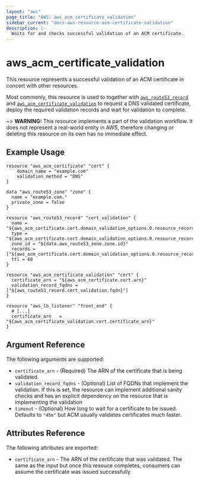 ```yaml
---
layout: "aws"
page_title: "AWS: aws_acm_certificate_validation"
sidebar_current: "docs-aws-resource-acm-certificate-validation"
description: |-
  Waits for and checks successful validation of an ACM certificate.
---
```


# aws_acm_certificate_validation

This resource represents a successful validation of an ACM certificate in concert
with other resources.

Most commonly, this resource is used to together with [`aws_route53_record`](route53_record.html) and
[`aws_acm_certificate_validation`](acm_certificate_validation.html) to request a DNS validated certificate,
deploy the required validation records and wait for validation to complete.

~> **WARNING:** This resource implements a part of the validation workflow. It does not represent a real-world entity in AWS, therefore changing or deleting this resource on its own has no immediate effect.


## Example Usage

```hcl
resource "aws_acm_certificate" "cert" {
    domain_name = "example.com"
	validation_method = "DNS"
}

data "aws_route53_zone" "zone" {
  name = "example.com."
  private_zone = false
}

resource "aws_route53_record" "cert_validation" {
  name = "${aws_acm_certificate.cert.domain_validation_options.0.resource_record_name}"
  type = "${aws_acm_certificate.cert.domain_validation_options.0.resource_record_type}"
  zone_id = "${data.aws_route53_zone.zone.id}"
  records = ["${aws_acm_certificate.cert.domain_validation_options.0.resource_record_value}"]
  ttl = 60
}

resource "aws_acm_certificate_validation" "cert" {
  certificate_arn = "${aws_acm_certificate.cert.arn}"
  validation_record_fqdns = ["${aws_route53_record.cert_validation.fqdn}"]
}

resource "aws_lb_listener" "front_end" {
  # [...]
  certificate_arn   = "${aws_acm_certificate_validation.cert.certificate_arn}"
}
```

## Argument Reference

The following arguments are supported:

* `certificate_arn` - (Required) The ARN of the certificate that is being validated.
* `validation_record_fqdns` - (Optional) List of FQDNs that implement the validation. If this is set, the resource can implement additional sanity checks and has an explicit dependency on the resource that is implementing the validation
* `timeout` - (Optional) How long to wait for a certificate to be issued. Defaults to `"45m"` but ACM usually validates certificates much faster.

## Attributes Reference

The following attributes are exported:

* `certificate_arn` - The ARN of the certificate that was validated. The same as the input but once this resouce completes, consumers can assume the certificate was issued successfully
